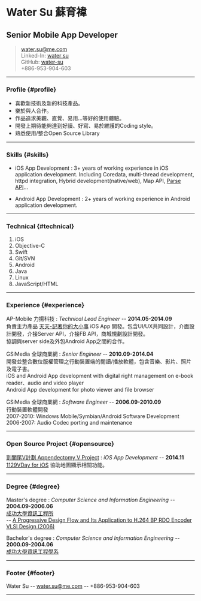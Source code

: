 #  Water Su 蘇育褘 
## Senior Mobile App Developer

> [water.su@me.com](mailto:water.su@me.com)  
> Linked-In: [water su](http://tw.linkedin.com/in/watersu)    
> GitHub: [water-su](https://github.com/water-su)  
> +886-953-904-603  

------

### Profile {#profile}
* 喜歡新技術及新的科技產品。
* 樂於與人合作。
* 作品追求美觀、直覺、易用...等好的使用體驗。
* 開發上期待能夠達到好讀、好寫、易於維護的Coding style。
* 熟悉使用/整合Open Source Library

------

### Skills {#skills}

* iOS App Development
  : 3+ years of working experience in iOS application development. Including Coredata, multi-thread development, httpd integration, Hybrid development(native/web), Map API, [Parse API](https://parse.com)...

* Android App Development
  : 2+ years of working experience in Android application development.


-------

### Technical {#technical}

1. iOS
2. Objective-C
3. Swift
4. Git/SVN
6. Android
7. Java
8. Linux
9. JavaScript/HTML

------

### Experience {#experience}

AP-Mobile 力揚科技
: *Technical Lead Engineer*
   -- __2014.05-2014.09__  
  負責主力產品 [天天-記著你的大小事](http://lovelyday.cc) iOS App 開發。包含UI/UX共同設計，介面設計開發，介接Server API，介接FB API，商城規劃設計開發。  
  協調與server side及外包Android App之間的合作。  


GSiMedia 全球商業網
: *Senior Engineer*
   -- __2010.09-2014.04__  
  開發並整合數位版權管理之行動裝置端的閱讀/播放軟體，包含音樂、影片、照片及電子書。  
  iOS and Android App development with digital right management on e-book reader、audio and video player  
  Android App development for photo viewer and file browser  
  

GSiMedia 全球商業網
: *Software Engineer*
   -- __2006.09-2010.09__  
  行動裝置軟體開發  
  2007-2010: Windows Mobile/Symbian/Android Software Development  
  2006-2007: Audio Codec porting and maintenance  

------

### Open Source Project {#opensource}
[割闌尾V計劃 Appendectomy V Project](http://1129vday.tw)
: *iOS App Development*
   -- __2014.11__  
  [1129VDay for iOS](https://github.com/appy-tw/1129ios) 協助地圖顯示相關功能。



------

### Degree {#degree}

Master's degree
: *Computer Science and Information Engineering*
   -- __2004.09-2006.06__  
  [成功大學資訊工程所](http://www.csie.ncku.edu.tw/ncku_csie/)  
   -- [A Progressive Design Flow and Its Application to H.264 BP RDO Encoder VLSI Design (2006)](http://etds.lib.ncku.edu.tw/etdservice/view_metadata?etdun=U0026-0812200912092275)

Bachelor's degree
: *Computer Science and Information Engineering*
   -- __2000.09-2004.06__  
  [成功大學資訊工程學系](http://www.csie.ncku.edu.tw/ncku_csie/)

------

### Footer {#footer}

Water Su -- [water.su@me.com](water.su@me.com) -- +886-953-904-603

------
